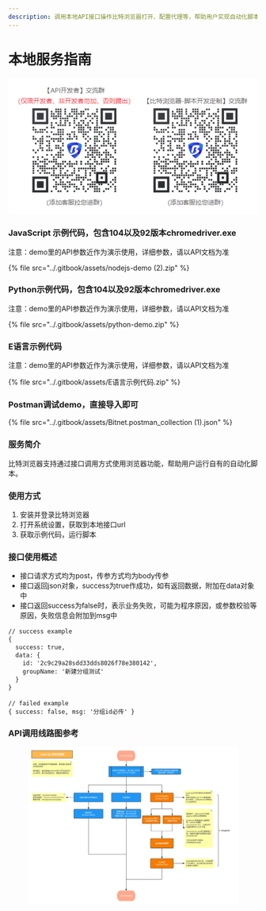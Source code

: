 ```yaml
---
description: 调用本地API接口操作比特浏览器打开、配置代理等，帮助用户实现自动化脚本功能。
---
```


# 本地服务指南

![](../.gitbook/assets/23456.png)

### JavaScript 示例代码，包含104以及92版本chromedriver.exe

注意：demo里的API参数近作为演示使用，详细参数，请以API文档为准

{% file src="../.gitbook/assets/nodejs-demo (2).zip" %}

### Python示例代码，包含104以及92版本chromedriver.exe

注意：demo里的API参数近作为演示使用，详细参数，请以API文档为准

{% file src="../.gitbook/assets/python-demo.zip" %}

### E语言示例代码

注意：demo里的API参数近作为演示使用，详细参数，请以API文档为准

{% file src="../.gitbook/assets/E语言示例代码.zip" %}

### Postman调试demo，直接导入即可

{% file src="../.gitbook/assets/Bitnet.postman_collection (1).json" %}

### 服务简介

比特浏览器支持通过接口调用方式使用浏览器功能，帮助用户运行自有的自动化脚本。

### 使用方式

1. 安装并登录比特浏览器
2. 打开系统设置，获取到本地接口url
3. 获取示例代码，运行脚本

### 接口使用概述

* 接口请求方式均为post，传参方式均为body传参
* 接口返回json对象，success为true作成功，如有返回数据，附加在data对象中
* 接口返回success为false时，表示业务失败，可能为程序原因，或参数校验等原因，失败信息会附加到msg中

```
// success example
{
  success: true,
  data: {
    id: '2c9c29a28sdd33dds8026f78e380142',
    groupName: '新建分组测试'
  }
}

// failed example
{ success: false, msg: '分组id必传' }
```

### API调用线路图参考

<figure><img src="../.gitbook/assets/Local Api 使用线路图.svg" alt=""><figcaption></figcaption></figure>
